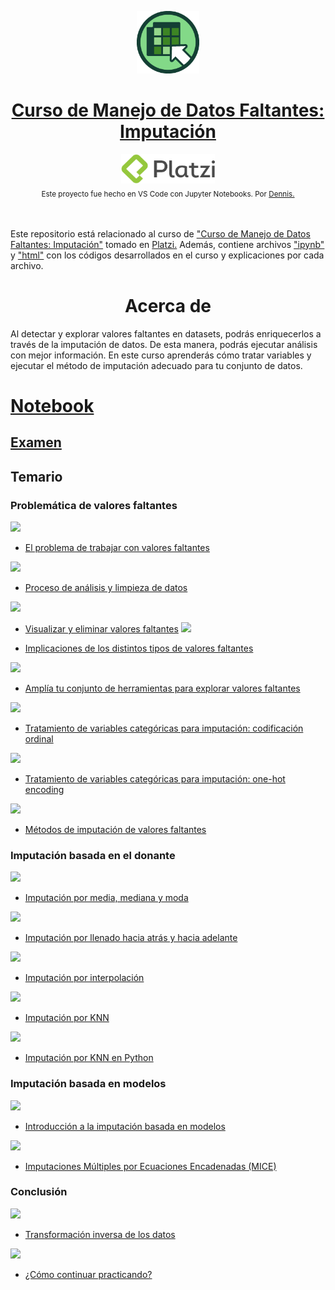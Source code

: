 <p align="center"><a href="https://platzi.com/cursos/datos-faltantes-imputacion"><img src="codes/images/logo.png" alt="MarkText" width="100" height="100"></p>

<h1 align="center"><a href="https://platzi.com/cursos/datos-faltantes-imputacion">Curso de Manejo de Datos Faltantes: Imputación</a></h1>

<div align="center">
  <a href="https://platzi.com">
    <img src="codes/images/platzi.png" width="150" height="47" alt="Platzi">
  </a>
</div>

<div align="center">
  <sub>Este proyecto fue hecho en VS Code con Jupyter Notebooks. Por
    <a href="https://github.com/DensLopez">Dennis.</a>
  </sub>
</div>
<br />
<br />

Este repositorio está relacionado al curso de <a href="https://platzi.com/cursos/datos-faltantes-imputacion">"Curso de Manejo de Datos Faltantes: Imputación"</a> tomado en <a href="https://platzi.com">Platzi.</a> Además, contiene archivos ["ipynb"](codes) y ["html"](codes/html/) con los códigos desarrollados en el curso y explicaciones por cada archivo.
<br />

<h1 align="center">Acerca de </h1>
Al detectar y explorar valores faltantes en datasets, podrás enriquecerlos a través de la imputación de datos. De esta manera, podrás ejecutar análisis con mejor información. En este curso aprenderás cómo tratar variables y ejecutar el método de imputación adecuado para tu conjunto de datos.

<br />

# [Notebook](codes/imputacion.ipynb)

## [Examen](codes/Examen.pdf)

## Temario

### Problemática de valores faltantes

![](https://static.platzi.com/cdn-cgi/image/,width=300,quality=100,format=auto/https://thumbs.cdn.mdstrm.com/thumbs/512e13acaca1ebcd2f000279/thumb_6351affb966aae087941761b_6351affb966aae0879417624_66s.jpg)

- [El problema de trabajar con valores faltantes](https://platzi.com/clases/4197-datos-faltantes-imputacion/55395-el-problema-de-trabajar-con-valores-faltantes/)

![](https://static.platzi.com/cdn-cgi/image/,width=300,quality=100,format=auto/https://thumbs.cdn.mdstrm.com/thumbs/512e13acaca1ebcd2f000279/thumb_6351b720bf9a3d1aaacc1f3f_6351b720bf9a3d1aaacc1f4b_80s.jpg)

- [Proceso de análisis y limpieza de datos](https://platzi.com/clases/4197-datos-faltantes-imputacion/55396-proceso-de-analisis-y-limpieza-de-datos/) 

![](https://static.platzi.com/cdn-cgi/image/,width=300,quality=100,format=auto/https://thumbs.cdn.mdstrm.com/thumbs/512e13acaca1ebcd2f000279/thumb_6351b6e9d23c6b089a9c938f_6351b6e9d23c6b089a9c939b_50s.jpg)

- [Visualizar y eliminar valores faltantes](https://platzi.com/clases/4197-datos-faltantes-imputacion/55397-visualizar-y-eliminar-valores-faltantes/) 
  ![](https://static.platzi.com/cdn-cgi/image/,width=300,quality=100,format=auto/https://thumbs.cdn.mdstrm.com/thumbs/512e13acaca1ebcd2f000279/thumb_6351b7167986c1088b0a3ddb_6351b7167986c1088b0a3de7_58s.jpg)

- [Implicaciones de los distintos tipos de valores faltantes](https://platzi.com/clases/4197-datos-faltantes-imputacion/55398-implicaciones-de-los-distintos-tipos-de-valores-fa/)

![](https://static.platzi.com/cdn-cgi/image/,width=300,quality=100,format=auto/https://thumbs.cdn.mdstrm.com/thumbs/512e13acaca1ebcd2f000279/thumb_6351b703942a82085e587f1f_6351b703942a82085e587f2b_72s.jpg)

- [Amplía tu conjunto de herramientas para explorar valores faltantes](https://platzi.com/clases/4197-datos-faltantes-imputacion/55399-amplia-tu-conjunto-de-herramientas-para-explorar-v/)

![](https://static.platzi.com/cdn-cgi/image/,width=300,quality=100,format=auto/https://thumbs.cdn.mdstrm.com/thumbs/512e13acaca1ebcd2f000279/thumb_6351b70888e4250850de1e64_6351b70888e4250850de1e70_96s.jpg)

- [Tratamiento de variables categóricas para imputación: codificación ordinal](https://platzi.com/clases/4197-datos-faltantes-imputacion/55400-tratamiento-de-variables-categoricas-para-imputaci/)

![](https://static.platzi.com/cdn-cgi/image/,width=300,quality=100,format=auto/https://thumbs.cdn.mdstrm.com/thumbs/512e13acaca1ebcd2f000279/thumb_6351b70c34a19908ba16e5f5_6351b70c34a19908ba16e601_77s.jpg)

- [Tratamiento de variables categóricas para imputación: one-hot encoding](https://platzi.com/clases/4197-datos-faltantes-imputacion/55401-tratamiento-de-variables-categoricas-para-imputaci/)

![](https://static.platzi.com/cdn-cgi/image/,width=300,quality=100,format=auto/https://thumbs.cdn.mdstrm.com/thumbs/512e13acaca1ebcd2f000279/thumb_6351be0e779d3e28860ce088_6351be0e779d3e28860ce094_28s.jpg)

- [Métodos de imputación de valores faltantes](https://platzi.com/clases/4197-datos-faltantes-imputacion/55402-metodos-de-imputacion-de-valores-faltantes/)

### Imputación basada en el donante

![](https://static.platzi.com/cdn-cgi/image/,width=300,quality=100,format=auto/https://thumbs.cdn.mdstrm.com/thumbs/512e13acaca1ebcd2f000279/thumb_6351be04aec35708a06c6453_6351be04aec35708a06c645f_62s.jpg)

- [Imputación por media, mediana y moda](https://platzi.com/clases/4197-datos-faltantes-imputacion/55403-imputacion-por-media-mediana-y-moda/)

![](https://static.platzi.com/cdn-cgi/image/,width=300,quality=100,format=auto/https://thumbs.cdn.mdstrm.com/thumbs/512e13acaca1ebcd2f000279/thumb_6351bdff7986c1088b0a3ee4_6351bdff7986c1088b0a3ef0_56s.jpg)

- [Imputación por llenado hacia atrás y hacia adelante](https://platzi.com/clases/4197-datos-faltantes-imputacion/55404-imputacion-por-llenado-hacia-atras-y-hacia-adelant/)

![](https://static.platzi.com/cdn-cgi/image/,width=300,quality=100,format=auto/https://thumbs.cdn.mdstrm.com/thumbs/512e13acaca1ebcd2f000279/thumb_6351be109e94ca671b481448_6351be109e94ca671b481454_71s.jpg)

- [Imputación por interpolación](https://platzi.com/clases/4197-datos-faltantes-imputacion/55405-imputacion-por-interpolacion/)

![](https://static.platzi.com/cdn-cgi/image/,width=300,quality=100,format=auto/https://thumbs.cdn.mdstrm.com/thumbs/512e13acaca1ebcd2f000279/thumb_6351be0f9e94ca671b481430_6351be0f9e94ca671b48143c_27s.jpg)

- [Imputación por KNN](https://platzi.com/clases/4197-datos-faltantes-imputacion/55406-imputacion-por-knn/)

![](https://static.platzi.com/cdn-cgi/image/,width=300,quality=100,format=auto/https://thumbs.cdn.mdstrm.com/thumbs/512e13acaca1ebcd2f000279/thumb_6351be0baec35708a06c646d_6351be0baec35708a06c6479_72s.jpg)

- [Imputación por KNN en Python](https://platzi.com/clases/4197-datos-faltantes-imputacion/55407-imputacion-por-knn-en-python/)

### Imputación basada en modelos

![](https://static.platzi.com/cdn-cgi/image/,width=300,quality=100,format=auto/https://thumbs.cdn.mdstrm.com/thumbs/512e13acaca1ebcd2f000279/thumb_6351c51f0632e61aa918e081_6351c51f0632e61aa918e08d_81s.jpg)

- [Introducción a la imputación basada en modelos](https://platzi.com/clases/4197-datos-faltantes-imputacion/55408-introduccion-a-la-imputacion-basada-en-modelos/)

![](https://static.platzi.com/cdn-cgi/image/,width=300,quality=100,format=auto/https://thumbs.cdn.mdstrm.com/thumbs/512e13acaca1ebcd2f000279/thumb_6351c527ca42c02885de9b03_6351c527ca42c02885de9b0f_79s.jpg)

- [Imputaciones Múltiples por Ecuaciones Encadenadas (MICE)](https://platzi.com/clases/4197-datos-faltantes-imputacion/55409-imputaciones-multiples-por-ecuaciones-encadenadas-/)

### Conclusión

![](https://static.platzi.com/cdn-cgi/image/,width=300,quality=100,format=auto/https://thumbs.cdn.mdstrm.com/thumbs/512e13acaca1ebcd2f000279/thumb_6351c4fa9e94ca671b4816a1_6351c4fa9e94ca671b4816ad_43s.jpg)

- [Transformación inversa de los datos](https://platzi.com/clases/4197-datos-faltantes-imputacion/55410-transformacion-inversa-de-los-datos/) 

![](https://static.platzi.com/cdn-cgi/image/,width=300,quality=100,format=auto/https://thumbs.cdn.mdstrm.com/thumbs/512e13acaca1ebcd2f000279/thumb_6351c512779d3e28860ce36c_6351c512779d3e28860ce378_19s.jpg)

- [¿Cómo continuar practicando?](https://platzi.com/clases/4197-datos-faltantes-imputacion/55411-como-continuar-practicando/) 
